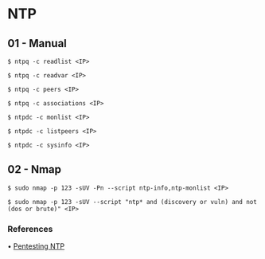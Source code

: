 # NTP

## 01 - Manual

`$ ntpq -c readlist <IP>`

`$ ntpq -c readvar <IP>`

`$ ntpq -c peers <IP>`

`$ ntpq -c associations <IP>`

`$ ntpdc -c monlist <IP>`

`$ ntpdc -c listpeers <IP>`

`$ ntpdc -c sysinfo <IP>`

## 02 - Nmap

`$ sudo nmap -p 123 -sUV -Pn --script ntp-info,ntp-monlist <IP>`

`$ sudo nmap -p 123 -sUV --script "ntp* and (discovery or vuln) and not (dos or brute)" <IP>`

### References

• [Pentesting NTP](https://book.hacktricks.xyz/pentesting/pentesting-ntp)